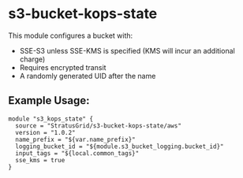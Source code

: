 # s3-bucket-kops-state
This module configures a bucket with:
 - SSE-S3 unless SSE-KMS is specified (KMS will incur an additional charge) 
 - Requires encrypted transit
 - A randomly generated UID after the name
 
 ## Example Usage:
```
module "s3_kops_state" {
  source = "StratusGrid/s3-bucket-kops-state/aws"
  version = "1.0.2"
  name_prefix = "${var.name_prefix}"
  logging_bucket_id = "${module.s3_bucket_logging.bucket_id}"
  input_tags = "${local.common_tags}"
  sse_kms = true
}
```
